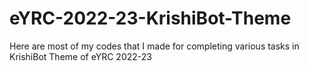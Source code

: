 # eYRC-2022-23-KrishiBot-Theme
Here are most of my codes that I made for completing various tasks in KrishiBot Theme of eYRC 2022-23
